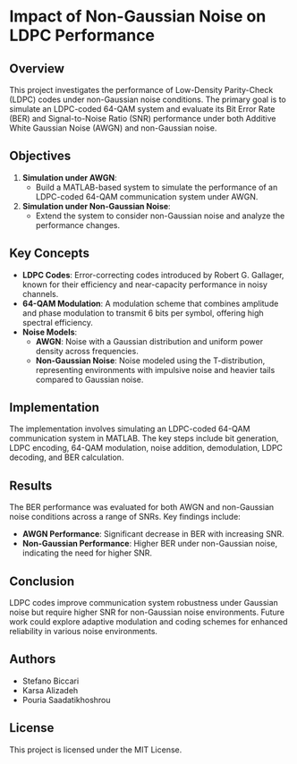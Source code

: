 # Impact of Non-Gaussian Noise on LDPC Performance

## Overview

This project investigates the performance of Low-Density Parity-Check (LDPC) codes under non-Gaussian noise conditions. The primary goal is to simulate an LDPC-coded 64-QAM system and evaluate its Bit Error Rate (BER) and Signal-to-Noise Ratio (SNR) performance under both Additive White Gaussian Noise (AWGN) and non-Gaussian noise.

## Objectives

1. **Simulation under AWGN**:
    - Build a MATLAB-based system to simulate the performance of an LDPC-coded 64-QAM communication system under AWGN.
2. **Simulation under Non-Gaussian Noise**:
    - Extend the system to consider non-Gaussian noise and analyze the performance changes.

## Key Concepts

- **LDPC Codes**: Error-correcting codes introduced by Robert G. Gallager, known for their efficiency and near-capacity performance in noisy channels.
- **64-QAM Modulation**: A modulation scheme that combines amplitude and phase modulation to transmit 6 bits per symbol, offering high spectral efficiency.
- **Noise Models**:
    - **AWGN**: Noise with a Gaussian distribution and uniform power density across frequencies.
    - **Non-Gaussian Noise**: Noise modeled using the T-distribution, representing environments with impulsive noise and heavier tails compared to Gaussian noise.

## Implementation

The implementation involves simulating an LDPC-coded 64-QAM communication system in MATLAB. The key steps include bit generation, LDPC encoding, 64-QAM modulation, noise addition, demodulation, LDPC decoding, and BER calculation.

## Results

The BER performance was evaluated for both AWGN and non-Gaussian noise conditions across a range of SNRs. Key findings include:
- **AWGN Performance**: Significant decrease in BER with increasing SNR.
- **Non-Gaussian Performance**: Higher BER under non-Gaussian noise, indicating the need for higher SNR.

## Conclusion

LDPC codes improve communication system robustness under Gaussian noise but require higher SNR for non-Gaussian noise environments. Future work could explore adaptive modulation and coding schemes for enhanced reliability in various noise environments.


## Authors

- Stefano Biccari
- Karsa Alizadeh
- Pouria Saadatikhoshrou

## License

This project is licensed under the MIT License.


